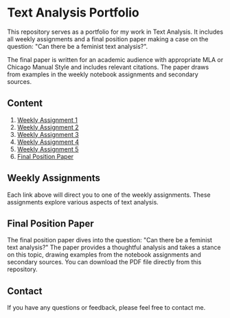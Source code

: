 # Text Analysis Portfolio

This repository serves as a portfolio for my work in Text Analysis. It includes all weekly assignments and a final position paper making a case on the question: "Can there be a feminist text analysis?".

The final paper is written for an academic audience with appropriate MLA or Chicago Manual Style and includes relevant citations. The paper draws from examples in the weekly notebook assignments and secondary sources.

## Content

1. [Weekly Assignment 1](<link-to-colab-notebook-1>)
2. [Weekly Assignment 2](<link-to-colab-notebook-2>)
3. [Weekly Assignment 3](<link-to-colab-notebook-3>)
4. [Weekly Assignment 4](<link-to-colab-notebook-4>)
5. [Weekly Assignment 5](<link-to-colab-notebook-5>)
6. [Final Position Paper](./EmbeddedHumanities_AtilioBarredaII.pdf)

## Weekly Assignments

Each link above will direct you to one of the weekly assignments. These assignments explore various aspects of text analysis.

## Final Position Paper

The final position paper dives into the question: "Can there be a feminist text analysis?" The paper provides a thoughtful analysis and takes a stance on this topic, drawing examples from the notebook assignments and secondary sources. You can download the PDF file directly from this repository.

## Contact

If you have any questions or feedback, please feel free to contact me.
